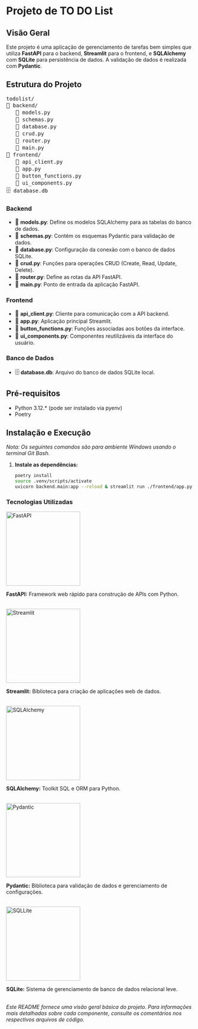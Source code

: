 # Projeto de TO DO List

## Visão Geral

Este projeto é uma aplicação de gerenciamento de tarefas bem simples que utiliza **FastAPI** para o backend, **Streamlit** para o frontend, e **SQLAlchemy** com **SQLite** para persistência de dados. A validação de dados é realizada com **Pydantic**.

## Estrutura do Projeto

<pre>
todolist/
<span style="font-size: 16px;">📁</span> backend/
   <span style="font-size: 16px;">📄</span> models.py
   <span style="font-size: 16px;">📄</span> schemas.py
   <span style="font-size: 16px;">📄</span> database.py
   <span style="font-size: 16px;">📄</span> crud.py
   <span style="font-size: 16px;">📄</span> router.py
   <span style="font-size: 16px;">📄</span> main.py
<span style="font-size: 16px;">📁</span> frontend/
   <span style="font-size: 16px;">📄</span> api_client.py
   <span style="font-size: 16px;">📄</span> app.py
   <span style="font-size: 16px;">📄</span> button_functions.py
   <span style="font-size: 16px;">📄</span> ui_components.py
<span style="font-size: 16px;">🗄️</span> database.db
</pre>

### Backend

- <span style="font-size: 16px;">📄</span> **models.py**: Define os modelos SQLAlchemy para as tabelas do banco de dados.
- <span style="font-size: 16px;">📄</span> **schemas.py**: Contém os esquemas Pydantic para validação de dados.
- <span style="font-size: 16px;">📄</span> **database.py**: Configuração da conexão com o banco de dados SQLite.
- <span style="font-size: 16px;">📄</span> **crud.py**: Funções para operações CRUD (Create, Read, Update, Delete).
- <span style="font-size: 16px;">📄</span> **router.py**: Define as rotas da API FastAPI.
- <span style="font-size: 16px;">📄</span> **main.py**: Ponto de entrada da aplicação FastAPI.

### Frontend

- <span style="font-size: 16px;">📄</span> **api_client.py**: Cliente para comunicação com a API backend.
- <span style="font-size: 16px;">📄</span> **app.py**: Aplicação principal Streamlit.
- <span style="font-size: 16px;">📄</span> **button_functions.py**: Funções associadas aos botões da interface.
- <span style="font-size: 16px;">📄</span> **ui_components.py**: Componentes reutilizáveis da interface do usuário.

### Banco de Dados

- <span style="font-size: 16px;">🗄️</span> **database.db**: Arquivo do banco de dados SQLite local.

## Pré-requisitos

- Python 3.12.* (pode ser instalado via pyenv)
- Poetry

## Instalação e Execução

_Nota: Os seguintes comandos são para ambiente Windows usando o terminal Git Bash._

1. **Instale as dependências:**
   ```bash
   poetry install
   source .venv/scripts/activate
   uvicorn backend.main:app --reload & streamlit run ./frontend/app.py &


### Tecnologias Utilizadas


<img src="https://fastapi.tiangolo.com/img/logo-margin/logo-teal.png" alt="FastAPI" width="200"/>

**FastAPI:** Framework web rápido para construção de APIs com Python.
<br><br>


<img src="https://streamlit.io/images/brand/streamlit-logo-secondary-colormark-darktext.png" alt="Streamlit" width="200"/>

**Streamlit:** Biblioteca para criação de aplicações web de dados.
<br><br>


<img src="https://www.sqlalchemy.org/img/sqla_logo.png" alt="SQLAlchemy" width="200"/>

**SQLAlchemy:** Toolkit SQL e ORM para Python.
<br><br>


<img src="https://www.sequoiacap.com/wp-content/uploads/sites/6/2023/08/name-and-logo-path.svg" alt="Pydantic" width="200"/>

**Pydantic:** Biblioteca para validação de dados e gerenciamento de configurações.
<br><br>


 <img src="https://w7.pngwing.com/pngs/71/296/png-transparent-sqlite-hd-logo-thumbnail.png" alt="SQLLite" width="200"/>

**SQLite:** Sistema de gerenciamento de banco de dados relacional leve.
<br><br>

_Este README fornece uma visão geral básica do projeto. Para informações mais detalhadas sobre cada componente, consulte os comentários nos respectivos arquivos de código._